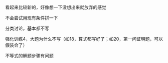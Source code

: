 看起来比较新的，好像想一下没想出来就放弃的感觉

不会尝试用现有条件拼一下



分类讨论，基本都不写

强化训练4，大题为什么不写（如18，算式都写好了；如20，第一问证明题，可以假装会了）

不等式的解题步骤有问题
